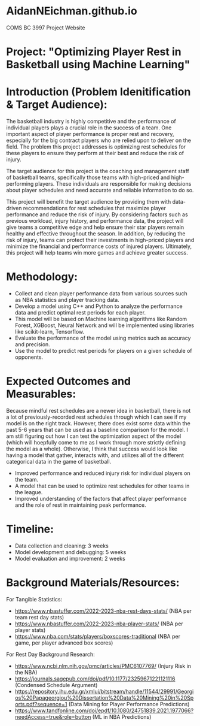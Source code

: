 # AidanNEichman.github.io
COMS BC 3997 Project Website

# Project: "Optimizing Player Rest in Basketball using Machine Learning"

# Introduction (Problem Idenitification & Target Audience): 
The basketball industry is highly competitive and the performance of individual players plays a crucial role in the success of a team. One important aspect of player performance is proper rest and recovery, especially for the big contract players who are relied upon to deliver on the field. The problem this project addresses is optimizing rest schedules for these players to ensure they perform at their best and reduce the risk of injury.

The target audience for this project is the coaching and management staff of basketball teams, specifically those teams with high-priced and high-performing players. These individuals are responsible for making decisions about player schedules and need accurate and reliable information to do so.

This project will benefit the target audience by providing them with data-driven recommendations for rest schedules that maximize player performance and reduce the risk of injury. By considering factors such as previous workload, injury history, and performance data, the project will give teams a competitive edge and help ensure their star players remain healthy and effective throughout the season. In addition, by reducing the risk of injury, teams can protect their investments in high-priced players and minimize the financial and performance costs of injured players. Ultimately, this project will help teams win more games and achieve greater success.

# Methodology:
- Collect and clean player performance data from various sources such as NBA
  statistics and player tracking data.
- Develop a model using C++ and Python to analyze the performance data and
  predict optimal rest periods for each player.
- This model will be based on Machine learning algorithms like Random Forest,
  XGBoost, Neural Network and will be implemented using libraries like
scikit-learn, Tensorflow.
- Evaluate the performance of the model using metrics such as accuracy and
  precision.
- Use the model to predict rest periods for players on a given schedule of
opponents.

# Expected Outcomes and Measurables:
Because mindful rest schedules are a newer idea in basketball, there is not a lot of previously-recorded rest schedules through which I can see if my model is on the right track. However, there does exist some data within the past 5-6 years that can be used as a baseline comparison for the model. I am still figuring out how I can test the optimization aspect of the model (which will hoepfully come to me as I work through more strictly defining the model as a whole). Otherwise, I think that success would look like having a model that gather, interacts with, and utilizes all of the different categorical data in the game of basketball.

- Improved performance and reduced injury risk for individual players on the
  team.
- A model that can be used to optimize rest schedules for other teams in the
  league.
- Improved understanding of the factors that affect player performance and the
  role of rest in maintaining peak performance.

# Timeline:

- Data collection and cleaning: 3 weeks
- Model development and debugging: 5 weeks
- Model evaluation and improvement: 2 weeks

# Background Materials/Resources:
For Tangible Statistics:
- https://www.nbastuffer.com/2022-2023-nba-rest-days-stats/ (NBA per team rest day stats)
- https://www.nbastuffer.com/2022-2023-nba-player-stats/ (NBA per player stats)
- https://www.nba.com/stats/players/boxscores-traditional (NBA per game, per player advanced box scores)

For Rest Day Background Research:
- https://www.ncbi.nlm.nih.gov/pmc/articles/PMC6107769/ (Injury Risk in the NBA)
- https://journals.sagepub.com/doi/pdf/10.1177/23259671221121116 (Condensed Schedule Argument)
- https://repository.ihu.edu.gr/xmlui/bitstream/handle/11544/29991/Georgios%20Papageorgiou%20Dissertation%20Data%20Mining%20in%20Sports.pdf?sequence=1 (Data Mining for Player Performance Predictions)
- https://www.tandfonline.com/doi/epdf/10.1080/24751839.2021.1977066?needAccess=true&role=button (ML in NBA Predictions)

